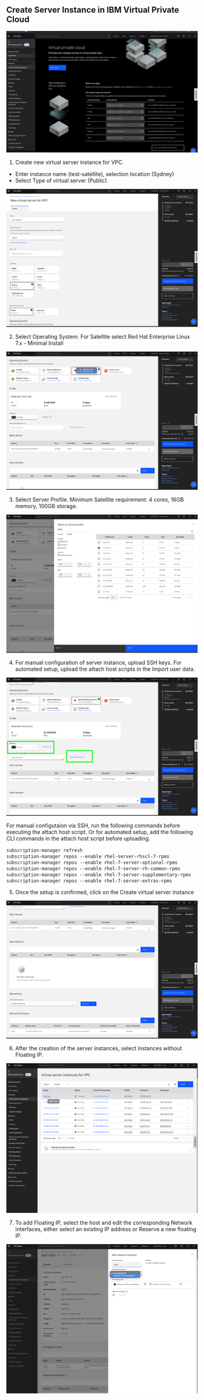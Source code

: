 ## Create Server Instance in IBM Virtual Private Cloud

![vpc-overview](./images/vpc-overview.png)

1. Create new virtual server instance for VPC.

* Enter instance name (test-satellite), selection location (Sydney)
* Select Type of virtual server (Public).

![vpc-create-1](./images/vpc-create-1.png)

2. Select Operating System. For Satellite select Red Hat Enterprise Linux 7.x - Minimal Install

![vpc-create-os](./images/vpc-create-os.png)

3. Select Server Profile. Minimum Satellite requirement: 4 cores, 16GB memory, 100GB storage.

![vpc-create-profile](./images/vpc-create-profile.png)

4. For manual configuration of server instance, upload SSH keys.  For automated setup, upload the attach host scripts in the Import user data.

![vpc-create-sshkeys](./images/vpc-create-sshkeys.png)

For manual configutaion via SSH, run the following commands before executing the attach host script. Or for automated setup, add the following CLI commands in the attach host script before uploading.

```
subscription-manager refresh
subscription-manager repos --enable rhel-server-rhscl-7-rpms
subscription-manager repos --enable rhel-7-server-optional-rpms
subscription-manager repos --enable rhel-7-server-rh-common-rpms
subscription-manager repos --enable rhel-7-server-supplementary-rpms
subscription-manager repos --enable rhel-7-server-extras-rpms
```

5. Once the setup is confirmed, click on the Create virtual server instance

![vpc-create-intance](./images/vpc-create-intance.png)

6. After the creation of the server instances, select instances without Floating IP.

![vpc-created-new](./images/vpc-created-new.png)

7. To add Floating IP, select the host and edit the corresponding Network interfaces, either select an existing IP address or Reserve a new floating IP.   

![vpc-create-floating-ip](./images/vpc-create-floating-ip.png)

